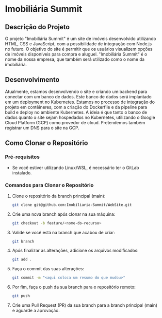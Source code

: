 # Imobiliária Summit

## Descrição do Projeto
O projeto "Imobiliária Summit" é um site de imóveis desenvolvido utilizando HTML, CSS e JavaScript, com a possibilidade de integração com Node.js no futuro. O objetivo do site é permitir que os usuários visualizem opções de imóveis disponíveis para compra e aluguel. "Imobiliária Summit" é o nome da nossa empresa, que também será utilizado como o nome da imobiliária.

## Desenvolvimento
Atualmente, estamos desenvolvendo o site e criando um backend para conectar com um banco de dados. Este banco de dados será implantado em um deployment no Kubernetes. Estamos no processo de integração do projeto em contêineres, com a criação do Dockerfile e da pipeline para build e deploy no ambiente Kubernetes. A ideia é que tanto o banco de dados quanto o site sejam hospedados no Kubernetes, utilizando o Google Cloud Platform (GCP) como provedor de cloud. Pretendemos também registrar um DNS para o site na GCP.

## Como Clonar o Repositório

### Pré-requisitos
- Se você estiver utilizando Linux/WSL, é necessário ter o GitLab instalado.

### Comandos para Clonar o Repositório
1. Clone o repositório da branch principal (main):
    ```bash
    git clone git@github.com:Imobiliaria-Summit/WebSite.git
    ```

2. Crie uma nova branch após clonar na sua máquina:
    ```bash
    git checkout -b feature/<nome-do-recurso>
    ```

3. Valide se você está na branch que acabou de criar:
    ```bash
    git branch
    ```

4. Após finalizar as alterações, adicione os arquivos modificados:
    ```bash
    git add .
    ```

5. Faça o commit das suas alterações:
    ```bash
    git commit -m "<aqui coloca um resumo do que mudou>"
    ```

6. Por fim, faça o push da sua branch para o repositório remoto:
    ```bash
    git push
    ```

7. Crie uma Pull Request (PR) da sua branch para a branch principal (main) e aguarde a aprovação.

